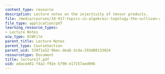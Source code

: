 ```yaml
---
content_type: resource
description: Lecture notes on the injectivity of tensor products.
file: /media/courses/18-917-topics-in-algebraic-topology-the-sullivan-conjecture-fall-2007/adace401f4a2f92e5798e17157aed09b_lecture17.pdf
file_type: application/pdf
learning_resource_types:
- Lecture Notes
ocw_type: OCWFile
parent_title: Lecture Notes
parent_type: CourseSection
parent_uid: 539f1a52-9bec-dea8-3cda-293d08133024
resourcetype: Document
title: lecture17.pdf
uid: adace401-f4a2-f92e-5798-e17157aed09b
---
```

